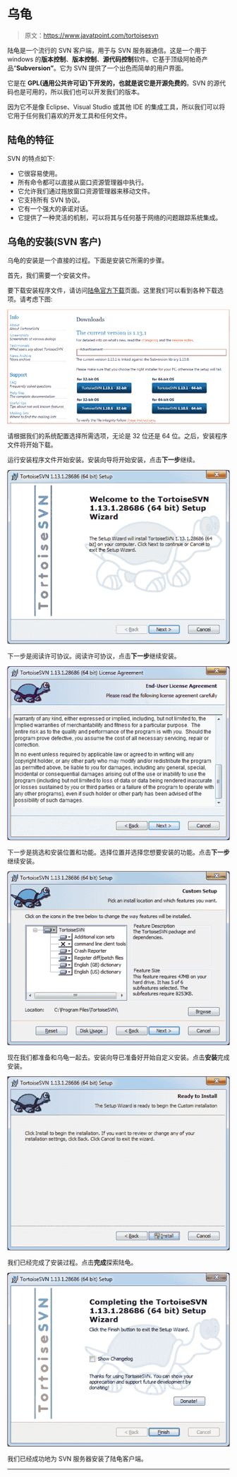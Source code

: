 # 乌龟

> 原文：<https://www.javatpoint.com/tortoisesvn>

陆龟是一个流行的 SVN 客户端，用于与 SVN 服务器通信。这是一个用于 windows 的**版本控制**、**版本控制**、**源代码控制**软件。它基于顶级阿帕奇产品“**Subversion”**。它为 SVN 提供了一个出色而简单的用户界面。

它是在 **GPL(通用公共许可证)**下开发的，也就是说它是**开源免费的**。SVN 的源代码也是可用的，所以我们也可以开发我们的版本。

因为它不是像 Eclipse、Visual Studio 或其他 IDE 的集成工具，所以我们可以将它用于任何我们喜欢的开发工具和任何文件。

## 陆龟的特征

SVN 的特点如下:

*   它很容易使用。
*   所有命令都可以直接从窗口资源管理器中执行。
*   它允许我们通过拖放窗口资源管理器来移动文件。
*   它支持所有 SVN 协议。
*   它有一个强大的承诺对话。
*   它提供了一种灵活的机制，可以将其与任何基于网络的问题跟踪系统集成。

## 乌龟的安装(SVN 客户)

乌龟的安装是一个直接的过程。下面是安装它所需的步骤。

首先，我们需要一个安装文件。

要下载安装程序文件，请访问[陆龟官方下载](https://tortoisesvn.net/downloads.html)页面。这里我们可以看到各种下载选项。请考虑下图:

![TortoiseSVN](img/6469f5a8963d5c44539f101c8139728e.png)

请根据我们的系统配置选择所需选项，无论是 32 位还是 64 位。之后，安装程序文件将开始下载。

运行安装程序文件开始安装。安装向导将开始安装，点击**下一步**继续。

![TortoiseSVN](img/3dddb1b3de78ddfb26fc0ccd9d6a693e.png)

下一步是阅读许可协议。阅读许可协议，点击**下一步**继续安装。

![TortoiseSVN](img/c4eb58a74ebe6e45634a68a46a65b7dd.png)

下一步是挑选和安装位置和功能。选择位置并选择您想要安装的功能。点击**下一步**继续安装。

![TortoiseSVN](img/957537e797bd2283259167934f0b76ae.png)

现在我们都准备和乌龟一起去。安装向导已准备好开始自定义安装。点击**安装**完成安装。

![TortoiseSVN](img/c87d36bb9edec92a593fc9616f2dee00.png)

我们已经完成了安装过程。点击**完成**探索陆龟。

![TortoiseSVN](img/180d739d9dc4690a39abc9e2e6cee68c.png)

我们已经成功地为 SVN 服务器安装了陆龟客户端。

* * *